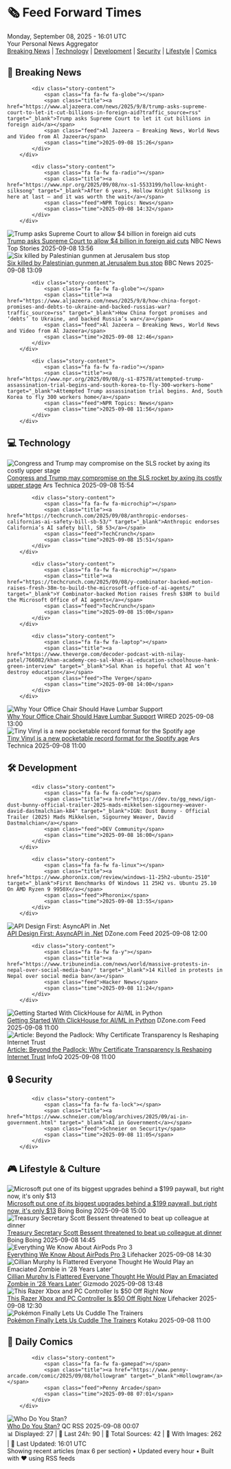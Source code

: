 <!-- Processing 54 RSS feeds at 2025-09-08 16:01:39 UTC -->
<!-- Processing: Garfield -->
<!-- Processing: Girl Genius -->
<!-- Processing: Dinosaur Comics -->
<!-- Processing: CNN Top Stories -->
<!-- Processing: CNN Breaking News -->
<!-- Processing: BBC World News -->
<!-- Processing: BBC Breaking News -->
<!-- Processing: Al Jazeera Breaking News -->
<!-- Processing: NPR News -->
<!-- Processing: CBC News -->
<!-- Error processing https://rss.cbc.ca/lineup/topstories.xml: The read operation timed out -->
<!-- Processing: Reuters Top News -->
<!-- Processing: Reuters World News -->
<!-- Processing: Associated Press Breaking -->
<!-- Processing: Sky News World -->
<!-- Processing: TechCrunch -->
<!-- Processing: Ars Technica -->
<!-- Processing: O'Reilly Radar -->
<!-- Processing: Dev.to -->
<!-- Processing: StackOverflow Blog -->
<!-- Processing: Phoronix Linux News -->
<!-- Processing: OMG! Ubuntu -->
<!-- Processing: Linux.com -->
<!-- Processing: Red Hat Blog -->
<!-- Processing: Coding Horror -->
<!-- Processing: Lifehacker -->
<!-- Processing: Boing Boing -->
<!-- Processing: Krebs on Security -->
<!-- Generated 6 new posts out of 27 feeds processed -->
<div class="newspaper-header">
    <h1 class="newspaper-title">🗞️ Feed Forward Times</h1>
    <div class="newspaper-date">Monday, September 08, 2025 - 16:01 UTC</div>
    <div class="newspaper-subtitle">Your Personal News Aggregator</div>
</div>

<div class="newspaper-nav">
    <a href="#breaking">Breaking News</a> |
    <a href="#tech">Technology</a> |
    <a href="#dev">Development</a> |
    <a href="#security">Security</a> |
    <a href="#lifestyle">Lifestyle</a> |
    <a href="#webcomics">Comics</a>
</div>

<div class="news-section breaking-news" id="breaking">
<h2 class="section-header">🚨 Breaking News</h2>
<div class="stories-container">
<div class="story">
            
            <div class="story-content">
                <span class="fa fa-fw fa-globe"></span>
                <span class="title"><a href="https://www.aljazeera.com/news/2025/9/8/trump-asks-supreme-court-to-let-it-cut-billions-in-foreign-aid?traffic_source=rss" target="_blank">Trump asks Supreme Court to let it cut billions in foreign aid</a></span>
                <span class="feed">Al Jazeera – Breaking News, World News and Video from Al Jazeera</span>
                <span class="time">2025-09-08 15:26</span>
            </div>
        </div>
<div class="story">
            
            <div class="story-content">
                <span class="fa fa-fw fa-radio"></span>
                <span class="title"><a href="https://www.npr.org/2025/09/08/nx-s1-5533199/hollow-knight-silksong" target="_blank">After 6 years, Hollow Knight Silksong is here at last — and it was worth the wait</a></span>
                <span class="feed">NPR Topics: News</span>
                <span class="time">2025-09-08 14:32</span>
            </div>
        </div>
<div class="story">
            <img src="https://media-cldnry.s-nbcnews.com/image/upload/t_fit_1500w/rockcms/2025-08/250828-donald-trump-mn-1140-dbce0f.jpg" alt="Trump asks Supreme Court to allow $4 billion in foreign aid cuts" class="story-image" loading="lazy" onerror="this.style.display='none'">
            <div class="story-content">
                <span class="fa fa-fw fa-broadcast-tower"></span>
                <span class="title"><a href="https://www.nbcnews.com/politics/supreme-court/trump-asks-supreme-court-allow-4-billion-foreign-aid-cuts-rcna229794" target="_blank">Trump asks Supreme Court to allow $4 billion in foreign aid cuts</a></span>
                <span class="feed">NBC News Top Stories</span>
                <span class="time">2025-09-08 13:56</span>
            </div>
        </div>
<div class="story">
            <img src="https://ichef.bbci.co.uk/ace/standard/240/cpsprodpb/6287/live/48e4c6d0-8c8f-11f0-b391-6936825093bd.jpg" alt="Six killed by Palestinian gunmen at Jerusalem bus stop" class="story-image" loading="lazy" onerror="this.style.display='none'">
            <div class="story-content">
                <span class="fa fa-fw fa-earth-americas"></span>
                <span class="title"><a href="https://www.bbc.com/news/articles/cr70ny0l7vgo?at_medium=RSS&at_campaign=rss" target="_blank">Six killed by Palestinian gunmen at Jerusalem bus stop</a></span>
                <span class="feed">BBC News</span>
                <span class="time">2025-09-08 13:09</span>
            </div>
        </div>
<div class="story">
            
            <div class="story-content">
                <span class="fa fa-fw fa-globe"></span>
                <span class="title"><a href="https://www.aljazeera.com/news/2025/9/8/how-china-forgot-promises-and-debts-to-ukraine-and-backed-russias-war?traffic_source=rss" target="_blank">How China forgot promises and ‘debts’ to Ukraine, and backed Russia’s war</a></span>
                <span class="feed">Al Jazeera – Breaking News, World News and Video from Al Jazeera</span>
                <span class="time">2025-09-08 12:46</span>
            </div>
        </div>
<div class="story">
            
            <div class="story-content">
                <span class="fa fa-fw fa-radio"></span>
                <span class="title"><a href="https://www.npr.org/2025/09/08/g-s1-87578/attempted-trump-assassination-trial-begins-and-south-korea-to-fly-300-workers-home" target="_blank">Attempted Trump assassination trial begins. And, South Korea to fly 300 workers home</a></span>
                <span class="feed">NPR Topics: News</span>
                <span class="time">2025-09-08 11:56</span>
            </div>
        </div>
</div>
</div>
<div class="news-section tech-news" id="tech">
<h2 class="section-header">💻 Technology</h2>
<div class="stories-container">
<div class="story">
            <img src="https://cdn.arstechnica.net/wp-content/uploads/2022/11/SLS-Apr-21-2022-8505-Pano-500x500.jpg" alt="Congress and Trump may compromise on the SLS rocket by axing its costly upper stage" class="story-image" loading="lazy" onerror="this.style.display='none'">
            <div class="story-content">
                <span class="fa fa-fw fa-cog"></span>
                <span class="title"><a href="https://arstechnica.com/space/2025/09/congress-and-trump-may-compromise-on-the-sls-rocket-by-axing-its-costly-upper-stage/" target="_blank">Congress and Trump may compromise on the SLS rocket by axing its costly upper stage</a></span>
                <span class="feed">Ars Technica</span>
                <span class="time">2025-09-08 15:54</span>
            </div>
        </div>
<div class="story">
            
            <div class="story-content">
                <span class="fa fa-fw fa-microchip"></span>
                <span class="title"><a href="https://techcrunch.com/2025/09/08/anthropic-endorses-californias-ai-safety-bill-sb-53/" target="_blank">Anthropic endorses California’s AI safety bill, SB 53</a></span>
                <span class="feed">TechCrunch</span>
                <span class="time">2025-09-08 15:51</span>
            </div>
        </div>
<div class="story">
            
            <div class="story-content">
                <span class="fa fa-fw fa-microchip"></span>
                <span class="title"><a href="https://techcrunch.com/2025/09/08/y-combinator-backed-motion-raises-fresh-38m-to-build-the-microsoft-office-of-ai-agents/" target="_blank">Y Combinator-backed Motion raises fresh $38M to build the Microsoft Office of AI agents</a></span>
                <span class="feed">TechCrunch</span>
                <span class="time">2025-09-08 15:00</span>
            </div>
        </div>
<div class="story">
            
            <div class="story-content">
                <span class="fa fa-fw fa-laptop"></span>
                <span class="title"><a href="https://www.theverge.com/decoder-podcast-with-nilay-patel/766082/khan-academy-ceo-sal-khan-ai-education-schoolhouse-hank-green-interview" target="_blank">Sal Khan is hopeful that AI won’t destroy education</a></span>
                <span class="feed">The Verge</span>
                <span class="time">2025-09-08 14:00</span>
            </div>
        </div>
<div class="story">
            <img src="https://media.wired.com/photos/68be03efae156111b45831a6/master/pass/Does-Your-Office-Chair-Need-Lumbar-Support-.jpg" alt="Why Your Office Chair Should Have Lumbar Support" class="story-image" loading="lazy" onerror="this.style.display='none'">
            <div class="story-content">
                <span class="fa fa-fw fa-bolt"></span>
                <span class="title"><a href="https://www.wired.com/story/does-your-office-chair-need-lumbar-support/" target="_blank">Why Your Office Chair Should Have Lumbar Support</a></span>
                <span class="feed">WIRED</span>
                <span class="time">2025-09-08 13:00</span>
            </div>
        </div>
<div class="story">
            <img src="https://cdn.arstechnica.net/wp-content/uploads/2025/09/tinyvinyl5-500x500.jpg" alt="Tiny Vinyl is a new pocketable record format for the Spotify age" class="story-image" loading="lazy" onerror="this.style.display='none'">
            <div class="story-content">
                <span class="fa fa-fw fa-cog"></span>
                <span class="title"><a href="https://arstechnica.com/gadgets/2025/09/tiny-vinyl-is-a-new-pocketable-record-format-for-the-spotify-age/" target="_blank">Tiny Vinyl is a new pocketable record format for the Spotify age</a></span>
                <span class="feed">Ars Technica</span>
                <span class="time">2025-09-08 11:00</span>
            </div>
        </div>
</div>
</div>
<div class="news-section dev-news" id="dev">
<h2 class="section-header">🛠️ Development</h2>
<div class="stories-container">
<div class="story">
            
            <div class="story-content">
                <span class="fa fa-fw fa-code"></span>
                <span class="title"><a href="https://dev.to/gg_news/ign-dust-bunny-official-trailer-2025-mads-mikkelsen-sigourney-weaver-david-dastmalchian-k84" target="_blank">IGN: Dust Bunny - Official Trailer (2025) Mads Mikkelsen, Sigourney Weaver, David Dastmalchian</a></span>
                <span class="feed">DEV Community</span>
                <span class="time">2025-09-08 16:00</span>
            </div>
        </div>
<div class="story">
            
            <div class="story-content">
                <span class="fa fa-fw fa-linux"></span>
                <span class="title"><a href="https://www.phoronix.com/review/windows-11-25h2-ubuntu-2510" target="_blank">First Benchmarks Of Windows 11 25H2 vs. Ubuntu 25.10 On AMD Ryzen 9 9950X</a></span>
                <span class="feed">Phoronix</span>
                <span class="time">2025-09-08 13:55</span>
            </div>
        </div>
<div class="story">
            <img src="https://dz2cdn1.dzone.com/thumbnail?fid=18604766&w=600" alt="API Design First: AsyncAPI in .Net" class="story-image" loading="lazy" onerror="this.style.display='none'">
            <div class="story-content">
                <span class="fa fa-fw fa-newspaper"></span>
                <span class="title"><a href="https://dzone.com/articles/api-design-first-asyncapi-in-dotnet" target="_blank">API Design First: AsyncAPI in .Net</a></span>
                <span class="feed">DZone.com Feed</span>
                <span class="time">2025-09-08 12:00</span>
            </div>
        </div>
<div class="story">
            
            <div class="story-content">
                <span class="fa fa-fw fa-y"></span>
                <span class="title"><a href="https://www.tribuneindia.com/news/world/massive-protests-in-nepal-over-social-media-ban/" target="_blank">14 Killed in protests in Nepal over social media ban</a></span>
                <span class="feed">Hacker News</span>
                <span class="time">2025-09-08 11:24</span>
            </div>
        </div>
<div class="story">
            <img src="https://dz2cdn1.dzone.com/thumbnail?fid=18604511&w=600" alt="Getting Started With ClickHouse for AI/ML in Python" class="story-image" loading="lazy" onerror="this.style.display='none'">
            <div class="story-content">
                <span class="fa fa-fw fa-newspaper"></span>
                <span class="title"><a href="https://dzone.com/articles/getting-started-with-clickhouse-for-ai-ml-in-python" target="_blank">Getting Started With ClickHouse for AI/ML in Python</a></span>
                <span class="feed">DZone.com Feed</span>
                <span class="time">2025-09-08 11:00</span>
            </div>
        </div>
<div class="story">
            <img src="https://res.infoq.com/articles/tls-certificate-transparency/en/headerimage/tls-certificate-transparency-header-1756385529119.jpg" alt="Article: Beyond the Padlock: Why Certificate Transparency Is Reshaping Internet Trust" class="story-image" loading="lazy" onerror="this.style.display='none'">
            <div class="story-content">
                <span class="fa fa-fw fa-info-circle"></span>
                <span class="title"><a href="https://www.infoq.com/articles/tls-certificate-transparency/?utm_campaign=infoq_content&utm_source=infoq&utm_medium=feed&utm_term=global" target="_blank">Article: Beyond the Padlock: Why Certificate Transparency Is Reshaping Internet Trust</a></span>
                <span class="feed">InfoQ</span>
                <span class="time">2025-09-08 11:00</span>
            </div>
        </div>
</div>
</div>
<div class="news-section security-news" id="security">
<h2 class="section-header">🔒 Security</h2>
<div class="stories-container">
<div class="story">
            
            <div class="story-content">
                <span class="fa fa-fw fa-lock"></span>
                <span class="title"><a href="https://www.schneier.com/blog/archives/2025/09/ai-in-government.html" target="_blank">AI in Government</a></span>
                <span class="feed">Schneier on Security</span>
                <span class="time">2025-09-08 11:05</span>
            </div>
        </div>
</div>
</div>
<div class="news-section lifestyle-news" id="lifestyle">
<h2 class="section-header">🎮 Lifestyle & Culture</h2>
<div class="stories-container">
<div class="story">
            <img src="https://i0.wp.com/boingboing.net/wp-content/uploads/2025/09/Microsoft-Windows-11-Pro.jpg?fit=1200%2C800&amp;quality=60&amp;ssl=1" alt="Microsoft put one of its biggest upgrades behind a $199 paywall, but right now, it&#x27;s only $13" class="story-image" loading="lazy" onerror="this.style.display='none'">
            <div class="story-content">
                <span class="fa fa-fw fa-arrow-right"></span>
                <span class="title"><a href="https://boingboing.net/2025/09/08/microsoft-put-one-of-its-biggest-upgrades-behind-a-199-paywall-but-right-now-its-only-13.html" target="_blank">Microsoft put one of its biggest upgrades behind a $199 paywall, but right now, it&#x27;s only $13</a></span>
                <span class="feed">Boing Boing</span>
                <span class="time">2025-09-08 15:00</span>
            </div>
        </div>
<div class="story">
            <img src="https://i0.wp.com/boingboing.net/wp-content/uploads/2025/09/shutterstock_2598232495.jpg?fit=1000%2C667&amp;quality=60&amp;ssl=1" alt="Treasury Secretary Scott Bessent threatened to beat up colleague at dinner" class="story-image" loading="lazy" onerror="this.style.display='none'">
            <div class="story-content">
                <span class="fa fa-fw fa-arrow-right"></span>
                <span class="title"><a href="https://boingboing.net/2025/09/08/treasury-secretary-scott-bessent-threatened-to-beat-up-colleague-at-dinner.html" target="_blank">Treasury Secretary Scott Bessent threatened to beat up colleague at dinner</a></span>
                <span class="feed">Boing Boing</span>
                <span class="time">2025-09-08 14:45</span>
            </div>
        </div>
<div class="story">
            <img src="https://lifehacker.com/imagery/articles/01K4DT8ND3RD2F6D1ZTS2HN5D6/hero-image.jpg" alt="Everything We Know About AirPods Pro 3" class="story-image" loading="lazy" onerror="this.style.display='none'">
            <div class="story-content">
                <span class="fa fa-fw fa-life-ring"></span>
                <span class="title"><a href="https://lifehacker.com/tech/everything-we-know-about-airpods-pro-3?utm_medium=RSS" target="_blank">Everything We Know About AirPods Pro 3</a></span>
                <span class="feed">Lifehacker</span>
                <span class="time">2025-09-08 14:30</span>
            </div>
        </div>
<div class="story">
            <img src="https://gizmodo.com/app/uploads/2025/06/28-Years-Later-zombie.jpg" alt="Cillian Murphy Is Flattered Everyone Thought He Would Play an Emaciated Zombie in ’28 Years Later’" class="story-image" loading="lazy" onerror="this.style.display='none'">
            <div class="story-content">
                <span class="fa fa-fw fa-computer"></span>
                <span class="title"><a href="https://gizmodo.com/cillian-murphy-is-flattered-everyone-thought-he-would-play-an-emaciated-zombie-in-28-years-later-2000655309" target="_blank">Cillian Murphy Is Flattered Everyone Thought He Would Play an Emaciated Zombie in ’28 Years Later’</a></span>
                <span class="feed">Gizmodo</span>
                <span class="time">2025-09-08 13:48</span>
            </div>
        </div>
<div class="story">
            <img src="https://lifehacker.com/imagery/articles/01K4MBHW4JR48591BT9WDH2N32/hero-image.png" alt="This Razer Xbox and PC Controller Is $50 Off Right Now" class="story-image" loading="lazy" onerror="this.style.display='none'">
            <div class="story-content">
                <span class="fa fa-fw fa-life-ring"></span>
                <span class="title"><a href="https://lifehacker.com/tech/razer-wolverine-v3-pro-sale?utm_medium=RSS" target="_blank">This Razer Xbox and PC Controller Is $50 Off Right Now</a></span>
                <span class="feed">Lifehacker</span>
                <span class="time">2025-09-08 12:30</span>
            </div>
        </div>
<div class="story">
            <img src="https://kotaku.com/app/uploads/2025/09/plush-main-1.jpg" alt="Pokémon Finally Lets Us Cuddle The Trainers" class="story-image" loading="lazy" onerror="this.style.display='none'">
            <div class="story-content">
                <span class="fa fa-fw fa-gamepad"></span>
                <span class="title"><a href="https://kotaku.com/pokemon-center-trainer-plush-n-marnie-lillie-2000623942" target="_blank">Pokémon Finally Lets Us Cuddle The Trainers</a></span>
                <span class="feed">Kotaku</span>
                <span class="time">2025-09-08 11:00</span>
            </div>
        </div>
</div>
</div>
<div class="news-section webcomics-section" id="webcomics">
<h2 class="section-header">🎨 Daily Comics</h2>
<div class="stories-container">
<div class="story">
            
            <div class="story-content">
                <span class="fa fa-fw fa-gamepad"></span>
                <span class="title"><a href="https://www.penny-arcade.com/comic/2025/09/08/hollowgram" target="_blank">Hollowgram</a></span>
                <span class="feed">Penny Arcade</span>
                <span class="time">2025-09-08 07:01</span>
            </div>
        </div>
<div class="story">
            <img src="http://www.questionablecontent.net/comics/5652.png" alt="Who Do You Stan?" class="story-image" loading="lazy" onerror="this.style.display='none'">
            <div class="story-content">
                <span class="fa fa-fw fa-music"></span>
                <span class="title"><a href="http://questionablecontent.net/view.php?comic=5652" target="_blank">Who Do You Stan?</a></span>
                <span class="feed">QC RSS</span>
                <span class="time">2025-09-08 00:07</span>
            </div>
        </div>
</div>
</div>

<div class="newspaper-footer">
    <div class="stats">
        📊 Displayed: 27 | 📅 Last 24h: 90 | 📡 Total Sources: 42 | 📸 With Images: 262 |
        🔄 Last Updated: 16:01 UTC
    </div>
    <div class="footer-note">
        Showing recent articles (max 6 per section) • Updated every hour • Built with ❤️ using RSS feeds
    </div>
</div>
